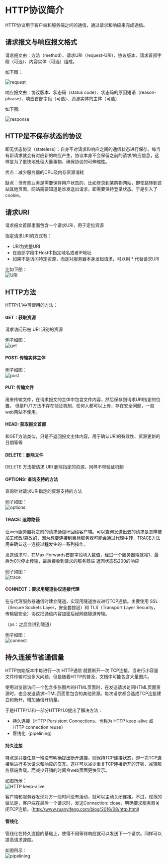 # HTTP协议简介
HTTP协议用于客户端和服务端之间的通信，通过请求和响应来完成通信。 

## 请求报文与响应报文格式
请求报文由：方法（method）、请求URI（request-URI）、协议版本、请求首部字段（可选）、内容实体（可选）组成。

如下图：

![request](img/request.png)

响应报文由：协议版本、状态码（status code）、状态码的原因短语（reason-phrase）、响应首部字段（可选）、资源实体的主体（可选）

如下图:

![response](img/response.png)


## HTTP是不保存状态的协议
即无状态协议（stateless）：自身不对请求和响应之间的通信状态进行保存。每当有新请求就会有对应新的响应产生，协议本身不会保留之前的请求/响应信息，这样是为了更快地处理大量事物，确保协议的可伸缩性。

优点：减少服务器的CPU及内存资源消耗

缺点：但有些业务是需要保存用户状态的，比如登录到某购物网站，即使跳转到该站其他页面，网站需要知道是谁发送出请求，即需要保持登录状态。于是引入了cookie。

## 请求URI
请求报文首部里面包含一个请求URI，用于定位资源

指定请求URI的方式有：
- URI为完整URI
- 在首部字段中Host中指定域名或者IP地址
- 如果不是访问特定资源，而是对服务器本身发起请求，可以用 * 代替请求URI

比如下图：<br>
![URI](img/URI.png)


## HTTP方法
HTTP/1.1中可使用的方法：

#### GET：获取资源
请求访问已被 URI 识别的资源

例子如图：<br>
![get](img/get.png)

#### POST: 传输实体主体
例子如图：<br>
![post](img/post.png)

#### PUT: 传输文件
用来传输文件，在请求报文的主体中包含文件内容，然后保存到请求URI指定的位置。
但是PUT方法不存在验证机制，任何人都可以上传，存在安全问题，一般web网站不使用。

#### HEAD: 获取报文首部
和GET方法类似，只是不返回报文主体内容。用于确认URI的有效性、资源更新的日期等等

#### DELETE：删除文件
DELETE 方法按请求 URI 删除指定的资源，同样不带验证机制

#### OPTIONS: 查询支持的方法
查询针对请求URI指定的资源支持的方法

例子如图：<br>
![options](img/options.png)

#### TRACE: 追踪路径
让web服务器将之前的请求通信环回给客户端。可以查询发送出去的请求是怎样被加工修改/篡改的，因为想要连接到目标服务器可能会通过代理中转，TRACE方法用来确认这一连接过程发生的一系列操作。

发送请求时，在Max-Forwards首部字段填入数值，经过一个服务器端就减1，最后为0时停止传输，最后接收到请求的服务器端 返回状态码200的响应

例子如图：<br>
![trace](img/trace.png)

#### CONNECT：要求用隧道协议连接代理
在与代理服务器通信时建立隧道，实现用隧道协议进行TCP通信。主要使用 SSL（Secure Sockets Layer，安全套接层）和 TLS（Transport Layer Security，传输层安全）协议把通信内容加密后经网络隧道传输。

（ps：之后会讲到隧道）

例子如图：<br>
![connect](img/connect.png)



## 持久连接节省通信量
HTTP初始版本中每进行一次 HTTP通信 就要断开一次 TCP连接。当进行小容量文件传输时没多大问题，但是随着HTTP的普及，文档中可能包含大量图片。

使用浏览器访问一个包含多张图片的HTML页面时，在发送请求访问HTML页面资源时，也会发送请求HTML页面里包含的其他资源。每次请求都会造成TCP连接建立和断开，增加通信开销量。

于是HTTP/1.1和一部分HTTP/1.0提出了解决方法：
- 持久连接（HTTP Persistent Connections，也称为 HTTP keep-alive 或HTTP connection reuse）
- 管线化（pipelining）

#### 持久连接
特点是只要任意一端没有明确提出断开连接，则保持TCP连接状态，即一次TCP连接后进行多次请求和响应的交互。这样可以减少重复TCP连接断开的开销，减轻服务器端负载。而减少开销的时间令web页面更快显示。

如图所示：<br>
![HTTP keep-alive](img/http-keep-alive.png)

客户端和服务器发现对方一段时间没有活动，就可以主动关闭连接。不过，规范的做法是，客户端在最后一个请求时，发送Connection: close，明确要求服务器关闭TCP连接。(http://www.ruanyifeng.com/blog/2016/08/http.html)

#### 管线化
管线化在持久连接的基础上，使得不用等待响应就可以发送下一个请求。同样可以提高请求速度。

如图所示：<br>
![pipelining](img/pipelining.png)
